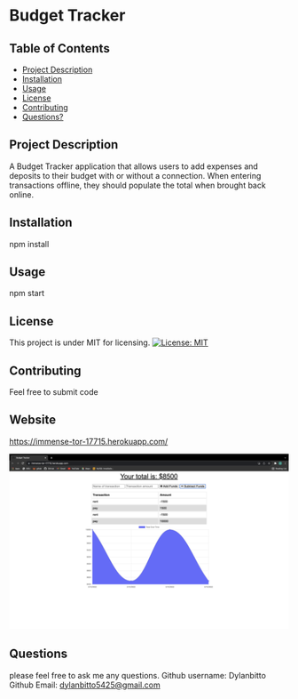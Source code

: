 # Budget Tracker
  ## Table of Contents
  * [Project Description](#project-description)
  * [Installation](#installation)
  * [Usage](#usage)
  * [License](#license)
  * [Contributing](#contributing)
  * [Questions?](#questions)
  ## Project Description
  A Budget Tracker application that allows users to add expenses and deposits to their budget with or without a connection. When entering transactions offline, they should populate the total when brought back online.
  ## Installation
  npm install
  ## Usage
  npm start
  ## License
  This project is under MIT for licensing.
  [![License: MIT](https://img.shields.io/badge/License-MIT-yellow.svg)](https://opensource.org/licenses/MIT)
  ## Contributing
  Feel free to submit code  
  ## Website
  https://immense-tor-17715.herokuapp.com/

  ![budget-tracker](./Budget-Tracker.png)
  ## Questions
  please feel free to ask me any questions.
  Github username: Dylanbitto
  Github Email: <dylanbitto5425@gmail.com>
  